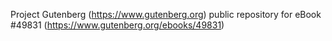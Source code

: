 Project Gutenberg (https://www.gutenberg.org) public repository for eBook #49831 (https://www.gutenberg.org/ebooks/49831)
